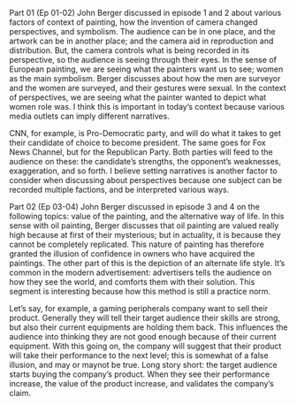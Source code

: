 Part 01 (Ep 01-02)
John Berger discussed in episode 1 and 2 about various factors of context of painting, how the invention of camera changed perspectives, and symbolism. The audience can be in one place, and the artwork can be in another place; and the camera aid in reproduction and distribution. But, the camera controls what is being recorded in its perspective, so the audience is seeing through their eyes. In the sense of European painting, we are seeing what the painters want us to see; women as the main symbolism. Berger discusses about how the men are surveyor and the women are surveyed, and their gestures were sexual. In the context of perspectives, we are seeing what the painter wanted to depict what women role was. I think this is important in today’s context because various media outlets can imply different narratives.

CNN, for example, is Pro-Democratic party, and will do what it takes to get their candidate of choice to become president. The same goes for Fox News Channel, but for the Republican Party. Both parties will feed to the audience on these: the candidate’s strengths, the opponent’s weaknesses, exaggeration, and so forth. I believe setting narratives is another factor to consider when discussing about perspectives because one subject can be recorded multiple factions, and be interpreted various ways.

Part 02 (Ep 03-04)
John Berger discussed in episode 3 and 4 on the following topics: value of the painting, and the alternative way of life. In this sense with oil painting, Berger discusses that oil painting are valued really high because at first of their mysterious; but in actuality, it is because they cannot be completely replicated. This nature of painting has therefore granted the illusion of confidence in owners who have acquired the paintings. The other part of this is the depiction of an alternate life style. It’s common in the modern advertisement: advertisers tells the audience on how they see the world, and comforts them with their solution. This segment is interesting because how this method is still a practice norm.

Let’s say, for example, a gaming peripherals company want to sell their product. Generally they will tell their target audience their skills are strong, but also their current equipments are holding them back. This influences the audience into thinking they are not good enough because of their current equipment. With this going on, the company will suggest that their product will take their performance to the next level; this is somewhat of a false illusion, and may or maynot be true. Long story short: the target audience starts buying the company’s product. When they see their performance increase, the value of the product increase, and validates the company’s claim.
